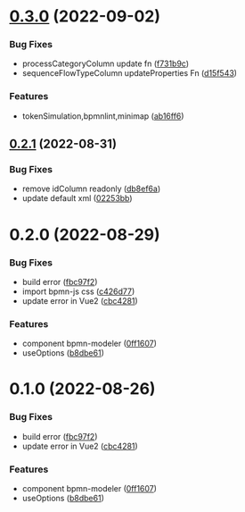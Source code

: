 # [0.3.0](https://github.com/SoulLyoko/avue-bpmn/compare/v0.2.1...v0.3.0) (2022-09-02)


### Bug Fixes

* processCategoryColumn update fn ([f731b9c](https://github.com/SoulLyoko/avue-bpmn/commit/f731b9cba8986cf04d9c471ac54261a3075445c7))
* sequenceFlowTypeColumn updateProperties Fn ([d15f543](https://github.com/SoulLyoko/avue-bpmn/commit/d15f5438a26a79dfbe2d210d259387ff345a870d))


### Features

* tokenSimulation,bpmnlint,minimap ([ab16ff6](https://github.com/SoulLyoko/avue-bpmn/commit/ab16ff628879f7f1c5ffbb7acdc60098cc41158c))



## [0.2.1](https://github.com/SoulLyoko/avue-bpmn/compare/v0.2.0...v0.2.1) (2022-08-31)


### Bug Fixes

* remove idColumn readonly ([db8ef6a](https://github.com/SoulLyoko/avue-bpmn/commit/db8ef6ae615e98393e5ec9eb62671afd41f10f70))
* update default xml ([02253bb](https://github.com/SoulLyoko/avue-bpmn/commit/02253bb41b6b48351f19d272777e9275fede9a9d))



# 0.2.0 (2022-08-29)


### Bug Fixes

* build error ([fbc97f2](https://github.com/SoulLyoko/avue-bpmn/commit/fbc97f2261c9297361da2880e943dfd2d751c806))
* import bpmn-js css ([c426d77](https://github.com/SoulLyoko/avue-bpmn/commit/c426d77b312a0fe4258270c2683f986c60204392))
* update error in Vue2 ([cbc4281](https://github.com/SoulLyoko/avue-bpmn/commit/cbc4281c53dc4ea5b898ea4b3ea4d17f42036fbb))


### Features

* component bpmn-modeler ([0ff1607](https://github.com/SoulLyoko/avue-bpmn/commit/0ff1607a4c3841040a932544ad2986cd61bc3fd1))
* useOptions ([b8dbe61](https://github.com/SoulLyoko/avue-bpmn/commit/b8dbe61b6e7e43c6b5f78e19f339545633734fc4))



# 0.1.0 (2022-08-26)


### Bug Fixes

* build error ([fbc97f2](https://github.com/SoulLyoko/avue-bpmn/commit/fbc97f2261c9297361da2880e943dfd2d751c806))
* update error in Vue2 ([cbc4281](https://github.com/SoulLyoko/avue-bpmn/commit/cbc4281c53dc4ea5b898ea4b3ea4d17f42036fbb))


### Features

* component bpmn-modeler ([0ff1607](https://github.com/SoulLyoko/avue-bpmn/commit/0ff1607a4c3841040a932544ad2986cd61bc3fd1))
* useOptions ([b8dbe61](https://github.com/SoulLyoko/avue-bpmn/commit/b8dbe61b6e7e43c6b5f78e19f339545633734fc4))



